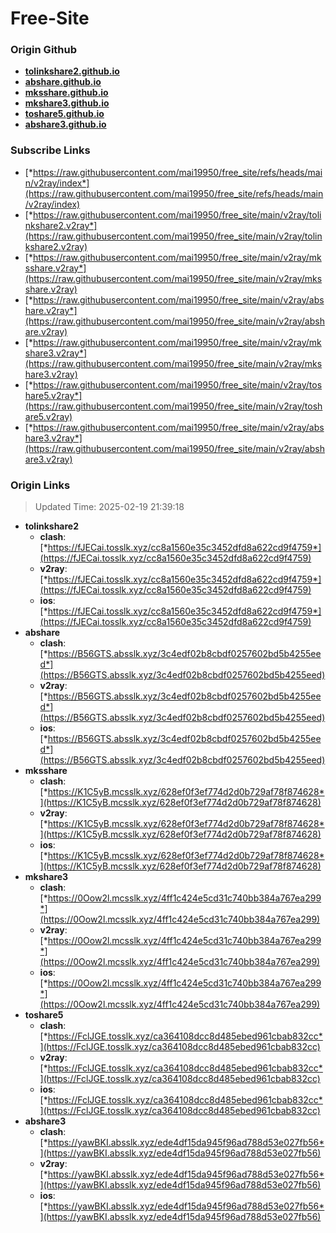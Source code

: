 # Free-Site

### Origin Github

- [**tolinkshare2.github.io**](https://github.com/tolinkshare2/tolinkshare2.github.io)
- [**abshare.github.io**](https://github.com/abshare/abshare.github.io)
- [**mksshare.github.io**](https://github.com/mksshare/mksshare.github.io)
- [**mkshare3.github.io**](https://github.com/mkshare3/mkshare3.github.io)
- [**toshare5.github.io**](https://github.com/toshare5/toshare5.github.io)
- [**abshare3.github.io**](https://github.com/abshare3/abshare3.github.io)

### Subscribe Links

- [*https://raw.githubusercontent.com/mai19950/free_site/refs/heads/main/v2ray/index*](https://raw.githubusercontent.com/mai19950/free_site/refs/heads/main/v2ray/index)
- [*https://raw.githubusercontent.com/mai19950/free_site/main/v2ray/tolinkshare2.v2ray*](https://raw.githubusercontent.com/mai19950/free_site/main/v2ray/tolinkshare2.v2ray)
- [*https://raw.githubusercontent.com/mai19950/free_site/main/v2ray/mksshare.v2ray*](https://raw.githubusercontent.com/mai19950/free_site/main/v2ray/mksshare.v2ray)
- [*https://raw.githubusercontent.com/mai19950/free_site/main/v2ray/abshare.v2ray*](https://raw.githubusercontent.com/mai19950/free_site/main/v2ray/abshare.v2ray)
- [*https://raw.githubusercontent.com/mai19950/free_site/main/v2ray/mkshare3.v2ray*](https://raw.githubusercontent.com/mai19950/free_site/main/v2ray/mkshare3.v2ray)
- [*https://raw.githubusercontent.com/mai19950/free_site/main/v2ray/toshare5.v2ray*](https://raw.githubusercontent.com/mai19950/free_site/main/v2ray/toshare5.v2ray)
- [*https://raw.githubusercontent.com/mai19950/free_site/main/v2ray/abshare3.v2ray*](https://raw.githubusercontent.com/mai19950/free_site/main/v2ray/abshare3.v2ray)

### Origin Links

> Updated Time: 2025-02-19 21:39:18

- **tolinkshare2**
  - **clash**: [*https://fJECai.tosslk.xyz/cc8a1560e35c3452dfd8a622cd9f4759*](https://fJECai.tosslk.xyz/cc8a1560e35c3452dfd8a622cd9f4759)
  - **v2ray**: [*https://fJECai.tosslk.xyz/cc8a1560e35c3452dfd8a622cd9f4759*](https://fJECai.tosslk.xyz/cc8a1560e35c3452dfd8a622cd9f4759)
  - **ios**: [*https://fJECai.tosslk.xyz/cc8a1560e35c3452dfd8a622cd9f4759*](https://fJECai.tosslk.xyz/cc8a1560e35c3452dfd8a622cd9f4759)
- **abshare**
  - **clash**: [*https://B56GTS.absslk.xyz/3c4edf02b8cbdf0257602bd5b4255eed*](https://B56GTS.absslk.xyz/3c4edf02b8cbdf0257602bd5b4255eed)
  - **v2ray**: [*https://B56GTS.absslk.xyz/3c4edf02b8cbdf0257602bd5b4255eed*](https://B56GTS.absslk.xyz/3c4edf02b8cbdf0257602bd5b4255eed)
  - **ios**: [*https://B56GTS.absslk.xyz/3c4edf02b8cbdf0257602bd5b4255eed*](https://B56GTS.absslk.xyz/3c4edf02b8cbdf0257602bd5b4255eed)
- **mksshare**
  - **clash**: [*https://K1C5yB.mcsslk.xyz/628ef0f3ef774d2d0b729af78f874628*](https://K1C5yB.mcsslk.xyz/628ef0f3ef774d2d0b729af78f874628)
  - **v2ray**: [*https://K1C5yB.mcsslk.xyz/628ef0f3ef774d2d0b729af78f874628*](https://K1C5yB.mcsslk.xyz/628ef0f3ef774d2d0b729af78f874628)
  - **ios**: [*https://K1C5yB.mcsslk.xyz/628ef0f3ef774d2d0b729af78f874628*](https://K1C5yB.mcsslk.xyz/628ef0f3ef774d2d0b729af78f874628)
- **mkshare3**
  - **clash**: [*https://0Oow2l.mcsslk.xyz/4ff1c424e5cd31c740bb384a767ea299*](https://0Oow2l.mcsslk.xyz/4ff1c424e5cd31c740bb384a767ea299)
  - **v2ray**: [*https://0Oow2l.mcsslk.xyz/4ff1c424e5cd31c740bb384a767ea299*](https://0Oow2l.mcsslk.xyz/4ff1c424e5cd31c740bb384a767ea299)
  - **ios**: [*https://0Oow2l.mcsslk.xyz/4ff1c424e5cd31c740bb384a767ea299*](https://0Oow2l.mcsslk.xyz/4ff1c424e5cd31c740bb384a767ea299)
- **toshare5**
  - **clash**: [*https://FclJGE.tosslk.xyz/ca364108dcc8d485ebed961cbab832cc*](https://FclJGE.tosslk.xyz/ca364108dcc8d485ebed961cbab832cc)
  - **v2ray**: [*https://FclJGE.tosslk.xyz/ca364108dcc8d485ebed961cbab832cc*](https://FclJGE.tosslk.xyz/ca364108dcc8d485ebed961cbab832cc)
  - **ios**: [*https://FclJGE.tosslk.xyz/ca364108dcc8d485ebed961cbab832cc*](https://FclJGE.tosslk.xyz/ca364108dcc8d485ebed961cbab832cc)
- **abshare3**
  - **clash**: [*https://yawBKI.absslk.xyz/ede4df15da945f96ad788d53e027fb56*](https://yawBKI.absslk.xyz/ede4df15da945f96ad788d53e027fb56)
  - **v2ray**: [*https://yawBKI.absslk.xyz/ede4df15da945f96ad788d53e027fb56*](https://yawBKI.absslk.xyz/ede4df15da945f96ad788d53e027fb56)
  - **ios**: [*https://yawBKI.absslk.xyz/ede4df15da945f96ad788d53e027fb56*](https://yawBKI.absslk.xyz/ede4df15da945f96ad788d53e027fb56)
